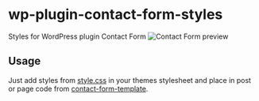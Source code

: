# wp-plugin-contact-form-styles
Styles for WordPress plugin Contact Form
![Contact Form preview](https://cdn.rawgit.com/vikapitoshka/wp-plugin-contact-form-styles/f35f39c0/sreenshot.png)

## Usage

Just add styles from [style.css](https://github.com/vikapitoshka/wp-plugin-contact-form-styles/blob/master/style.css) in your themes stylesheet and place in post or page code from [contact-form-template](https://github.com/vikapitoshka/wp-plugin-contact-form-styles/blob/master/contact-form.txt).
